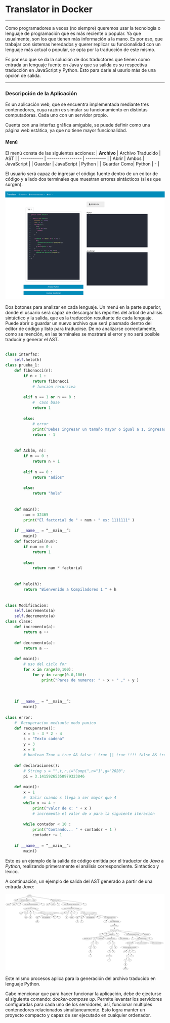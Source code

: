 # Translator in Docker
---

Como programadores a veces (no siempre) queremos usar la tecnología o lenguaje de programación que es más reciente o popular. Ya que usualmente, son los que tienen más información a la mano. Es por eso, que trabajar con sistemas heredados y querer replicar su funcionalidad con un lenguaje más actual o popular, se opta por la traducción de este mismo.

Es por eso que se da la solución de dos traductores que tienen como entrada un lenguaje fuente en Java y que su salida es su respectiva traducción en JavaScript y Python. Esto para darle al usurio más de una opción de salida.

---

### Descripción de la Aplicación 
Es un aplicación web, que se encuentra implementada mediante tres contenedores, cuya razón es simular su funcionamiento en distintas computadoras. Cada uno con un servidor propio.



Cuenta con una interfaz gráfica amigable, se puede definir como una página web estática, ya que no tiene mayor funcionalidad. 

#### Menú
El menú consta de las siguientes acciones:
|  **Archivo**    | Archivo Traducido |  AST        |
| ----------- | ----------------- | ----------  |
| Abrir       |     Ambos         |  JavaScript |
| Guardar     |   JavaScript      |  Python     |
| Guardar Como|     Python        |     -       | 

El usuario será capaz de ingresar el código fuente dentro de un editor de código y a lado dos terminales que muestran errores sintácticos (si es que surgen).

![main page](./Documentation/Screenshots/main.png "Aplicación web")

Dos botones para analizar en cada lenguaje. Un menú en la parte superior, donde el usuario será capaz de descargar los reportes del árbol de análisis sintáctico y la salida, que es la traducción resultante de cada lenguaje. Puede abrir o guardar un nuevo archivo que será plasmado dentro del editor de código y listo para traducirse. De no analizarse correctamente, como se mención, en las terminales se mostrará el error y no será posible traducir y generar el AST.

```Python

class interfaz:
	self.helo(h)
class prueba_1:
	def fibonacci(n):
		if n > 1 :
			return fibonacci 
			# función recursiva

		elif n == 1 or n == 0 :
			#  caso base
			return 1 

		else:
			# error
			print("Debes ingresar un tamaño mayor o igual a 1, ingresaste: " + n )
			return - 1 


	def Ack(m, n):
		if m == 0 :
			return n + 1 

		elif n == 0 :
			return "adios" 

		else:
			return "hola" 


	def main():
		num = 32465 
		print("El factorial de " + num + " es: 1111111" )

	if __name__ = “__main__”:
 		main()
	def factorial(num):
		if num == 0 :
			return 1 

		else:
			return num * factorial 


	def helo(h):
		return "Bienvenido a Compiladores 1 " + h 


class Modificacion:
	self.incremento(a)
	self.decremento(a)
class clase:
	def incremento(a):
		return a ++

	def decremento(a):
		return a --

	def main():
		# uso del ciclo for
		for x in range(0,100):
			for y in range(0.0,100):
				print("Pares de numeros: " + x + " ," + y )



	if __name__ = “__main__”:
 		main()

class error:
	#  Recuperacion mediante modo panico
	def recuperarse():
		x = 5 - 3 * 2 - 4 
		s = "Texto cadena" 
		y = 3 
		x = 8 
		# boolean True = true && false ! true || true !!!! false && true;

	def declaraciones():
		# String s = "",t,r,i="Compi",n="1",g="2020";
		pi = 3.14159265358979323846 

	def main():
		x = 1 
		#  Salir cuando x llega a ser mayor que 4
		while x <= 4 :
			print("Valor de x: " + x )
			# incrementa el valor de x para la siguiente iteración

		while contador < 10 :
			print("Contando... " + contador + 1 )
			contador += 1

	if __name__ = “__main__”:
 		main()


```

Esto es un ejemplo de la salida de código emitida por el traductor de *Java* a *Python*, realizando primeramente el análisis correspondiente. Sintáctico y léxico.

A continuación, un ejemplo de salida del AST generado a partir de una entrada *Java*:

![AST](./Documentation/Screenshots/ast.png "AST Generado")


Este mismo procesos aplica para la generación del archivo traducido en lenguaje Python.

Cabe mencionar que para hacer funcionar la aplicación, debe de ejecturse el siguiente comando: *docker-compose up*. Permite levantar los servidores configuradas para cada uno de los servidores, así, funcionar multiples contenedores relacionados simultaneamente. Esto logra manter un proyecto compacto y capaz de ser ejecutado en cualquier ordenador.

